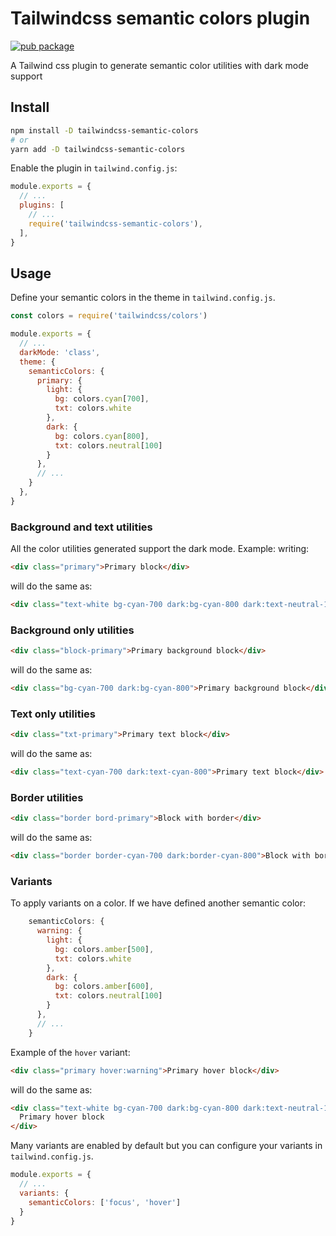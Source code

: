 # Tailwindcss semantic colors plugin

[![pub package](https://img.shields.io/npm/v/tailwindcss-semantic-colors)](https://www.npmjs.com/package/tailwindcss-semantic-colors)

A Tailwind css plugin to generate semantic color utilities with dark mode support

## Install

```bash
npm install -D tailwindcss-semantic-colors
# or
yarn add -D tailwindcss-semantic-colors
```

Enable the plugin in `tailwind.config.js`:

```javascript
module.exports = {
  // ...
  plugins: [
    // ...
    require('tailwindcss-semantic-colors'),
  ],
}
```

## Usage

Define your semantic colors in the theme in `tailwind.config.js`.

```javascript
const colors = require('tailwindcss/colors')

module.exports = {
  // ...
  darkMode: 'class',
  theme: {
    semanticColors: {
      primary: {
        light: {
          bg: colors.cyan[700],
          txt: colors.white
        },
        dark: {
          bg: colors.cyan[800],
          txt: colors.neutral[100]
        }
      },
      // ...
    }
  },
}
```

### Background and text utilities

All the color utilities generated support the dark mode. Example: writing:

```html
<div class="primary">Primary block</div>
```

will do the same as:

```html
<div class="text-white bg-cyan-700 dark:bg-cyan-800 dark:text-neutral-100">Primary block</div>
```

### Background only utilities

```html
<div class="block-primary">Primary background block</div>
```

will do the same as:

```html
<div class="bg-cyan-700 dark:bg-cyan-800">Primary background block</div>
```

### Text only utilities

```html
<div class="txt-primary">Primary text block</div>
```

will do the same as:

```html
<div class="text-cyan-700 dark:text-cyan-800">Primary text block</div>
```

### Border utilities

```html
<div class="border bord-primary">Block with border</div>
```

will do the same as:

```html
<div class="border border-cyan-700 dark:border-cyan-800">Block with border</div>
```

### Variants

To apply variants on a color. If we have defined another semantic color:

```javascript
    semanticColors: {
      warning: {
        light: {
          bg: colors.amber[500],
          txt: colors.white
        },
        dark: {
          bg: colors.amber[600],
          txt: colors.neutral[100]
        }
      },
      // ...
    }
```

Example of the `hover` variant:

```html
<div class="primary hover:warning">Primary hover block</div>
```

will do the same as:

```html
<div class="text-white bg-cyan-700 dark:bg-cyan-800 dark:text-neutral-100 hover:bg-amber-500 hover:text-white dark:hover:bg-amber-600 dark:hover:text-neutral-100">
  Primary hover block
</div>
```

Many variants are enabled by default but you can configure your variants in `tailwind.config.js`.

```javascript
module.exports = {
  // ...
  variants: {
    semanticColors: ['focus', 'hover']
  }
}
```